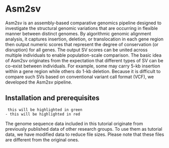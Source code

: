 # Asm2sv

Asm2sv is an assembly-based comparative genomics pipeline designed to investigate the structural genomic variations that are occurring in flexible manner between distinct genomes. By algorithmic genomic alignment analysis, it captures insertion, deletion, or translocation in each gene region then output numeric scores that represent the degree of conservation (or disruption) for all genes. The output SV scores can be united across multiple individuals to enable population-scale comparison. 
The basic idea of Asm2sv originates from the expectation that different types of SV can be co-exist between individuals. For example, some may carry 5-kb insertion within a gene region while others do 1-kb deletion. Because it is difficult to compare such SVs based on conventional variant call format (VCF), we developed the Asm2sv pipeline.



## Installation and prerequisites

```
 this will be highlighted in green
- this will be highlighted in red
```


The genome sequence data included in this tutorial originate from previously published data of other research groups. To use them as tutorial data, we have modified data to reduce file sizes. Please note that these files are different from the original ones.
